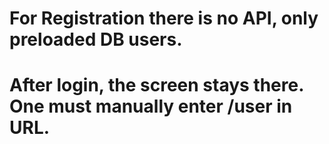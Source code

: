 # For Registration there is no API, only preloaded DB users.
# After login, the screen stays there. One must manually enter /user in URL.
